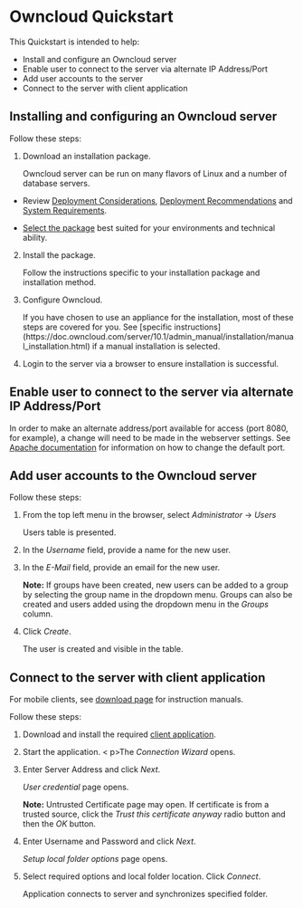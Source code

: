 # Owncloud Quickstart

This Quickstart is intended to help:

- Install and configure an Owncloud server
- Enable user to connect to the server via alternate IP Address/Port
- Add user accounts to the server
- Connect to the server with client application

## Installing and configuring an Owncloud server

Follow these steps:

1. Download an installation package.	
   
	<p>Owncloud server can be run on many flavors of Linux and a number of database servers. </p>
   
- Review [Deployment Considerations](https://doc.owncloud.org/server/10.2/admin_manual/installation/deployment_considerations.html), [Deployment Recommendations](https://doc.owncloud.org/server/10.2/admin_manual/installation/deployment_recommendations.html) and [System Requirements](https://doc.owncloud.org/server/10.2/admin_manual/installation/system_requirements.html).
  
- [Select the package](https://owncloud.org/download/) best suited for your environments and technical ability. 
2. Install the package.

   <p>Follow the instructions specific to your installation package and installation method.</p>

3. Configure Owncloud.

	<p>If you have chosen to use an appliance for the installation, most of these steps are covered for you. See [specific instructions](https://doc.owncloud.com/server/10.1/admin_manual/installation/manual_installation.html) if a manual installation is selected.</p>

4. Login to the server via a browser to ensure installation is successful.

## Enable user to connect to the server via alternate IP Address/Port

In order to make an alternate address/port available for access (port 8080, for example), a change will need to be made in the webserver settings. See [Apache documentation](https://httpd.apache.org/docs/2.4/) for information on how to change the default port.

## Add user accounts to the Owncloud server

Follow these steps:

1. From the top left menu in the browser, select *Administrator* -> *Users*
   
   <p>Users table is presented.</p>
2. In the *Username* field, provide a name for the new user.
3. In the *E-Mail* field, provide an email for the new user.
   **<p>Note:** If groups have been created, new users can be added to a group by selecting the  group name in the dropdown menu. Groups can also be created and users added using the dropdown menu in the *Groups* column.</p>
4. Click *Create*.
   
   <p>The user is created and visible in the table.</p>

## Connect to the server with client application

For mobile clients, see [download page](https://owncloud.org/download/#owncloud-mobile-apps) for instruction manuals.

Follow these steps:

1. Download and install the required [client application](https://owncloud.org/download/#owncloud-desktop-client).

2. Start the application.
   < p>The *Connection Wizard* opens.</p>

3. Enter Server Address and click *Next*.
*<p>User credential* page opens.</p>
   **Note:** Untrusted Certificate page may open. If certificate is from a trusted source, click the *Trust this certificate anyway* radio button and then the *OK* button.
   
4. Enter Username and Password and click *Next*.
   *<p>Setup local folder options* page opens.</p>

5. Select required options and local folder location. Click *Connect*. 
   
   <p>Application connects to server and synchronizes specified folder.</p>

